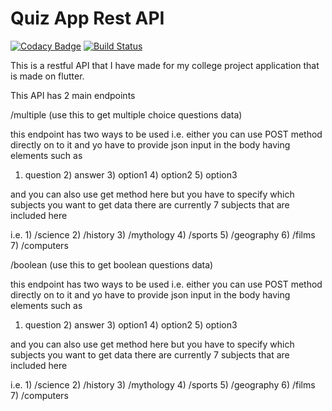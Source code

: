 # Quiz App Rest API 

[![Codacy Badge](https://api.codacy.com/project/badge/Grade/381153a4cc6842d4bf1685fa23969c04)](https://app.codacy.com/app/gat786/quiz_api?utm_source=github.com&utm_medium=referral&utm_content=gat786/quiz_api&utm_campaign=badger)
[![Build Status](https://travis-ci.org/gat786/quiz_api.svg?branch=master)](https://travis-ci.org/gat786/quiz_api)

This is a restful API that I have made for my college project application that is made on flutter.

This API has 2 main endpoints 

/multiple (use this to get multiple choice questions data)

this endpoint has two ways to be used i.e. either you can use POST method directly on to it and yo have to provide json input in the body having elements such as 

1) question 2) answer 3) option1 4) option2 5) option3 

and you can also use get method here but you have to specify which subjects you want to get data there are currently 7 subjects that are included here 

i.e. 1) /science 2) /history 3) /mythology 4) /sports 5) /geography 6) /films 7) /computers 

/boolean (use this to get boolean questions data)

this endpoint has two ways to be used i.e. either you can use POST method directly on to it and yo have to provide json input in the body having elements such as 

1) question 2) answer 3) option1 4) option2 5) option3 

and you can also use get method here but you have to specify which subjects you want to get data there are currently 7 subjects that are included here 

i.e. 1) /science 2) /history 3) /mythology 4) /sports 5) /geography 6) /films 7) /computers 

